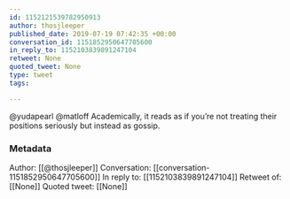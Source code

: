 ```yaml
---
id: 1152121539782950913
author: thosjleeper
published_date: 2019-07-19 07:42:35 +00:00
conversation_id: 1151852950647705600
in_reply_to: 1152103839891247104
retweet: None
quoted_tweet: None
type: tweet
tags:

---
```


@yudapearl @matloff Academically, it reads as if you’re not treating their positions seriously but instead as gossip.

### Metadata

Author: [[@thosjleeper]]
Conversation: [[conversation-1151852950647705600]]
In reply to: [[1152103839891247104]]
Retweet of: [[None]]
Quoted tweet: [[None]]
